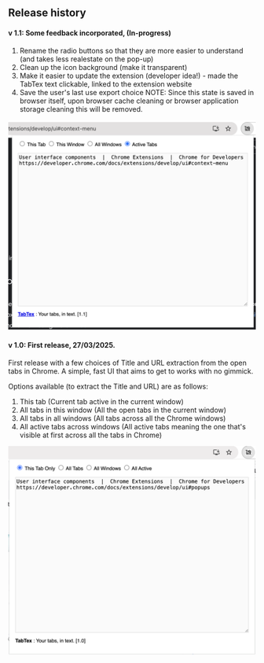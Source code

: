 ## Release history
#### v 1.1: Some feedback incorporated, (In-progress)
1) Rename the radio buttons so that they are more easier to understand (and takes less realestate on the pop-up)
2) Clean up the icon background (make it transparent)
3) Make it easier to update the extension (developer idea!) - made the TabTex text clickable, linked to the extension website
4) Save the user's last use export choice 
NOTE: Since this state is saved in browser itself, upon browser cache cleaning or browser application storage cleaning this will be removed.

![|500](resources/release_v_1.1.png)

#### v 1.0: First release, 27/03/2025.
First release with a few choices of Title and URL extraction from the open tabs in Chrome. A simple, fast UI that aims to get to works with no gimmick.

Options available (to extract the Title and URL) are as follows:
1) This tab (Current tab active in the current window)
2) All tabs in this window (All the open tabs in the current window)
3) All tabs in all windows (All tabs across all the Chrome windows)
4) All active tabs across windows (All active tabs meaning the one that's visible at first across all the tabs in Chrome)

![|500](resources/release_v_1.0.png)


